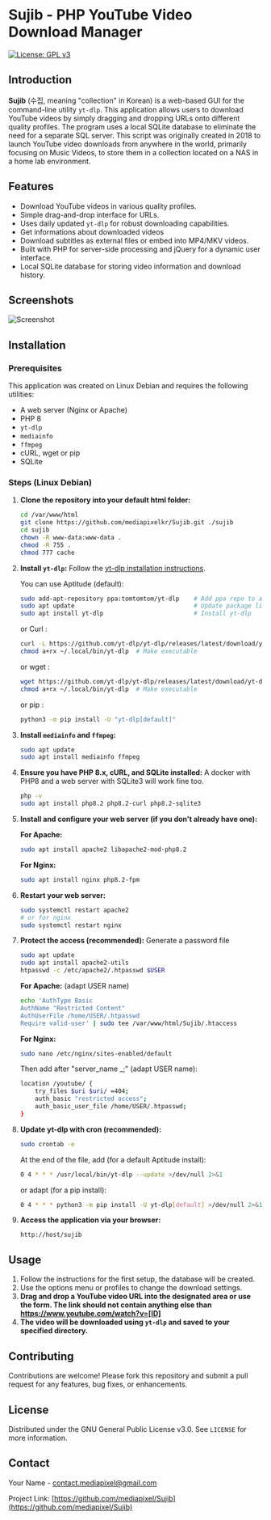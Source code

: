 
# Sujib - PHP YouTube Video Download Manager

[![License: GPL v3](https://img.shields.io/badge/License-GPLv3-blue.svg)](https://www.gnu.org/licenses/gpl-3.0)

## Introduction

**Sujib** (수집, meaning "collection" in Korean) is a web-based GUI for the command-line utility `yt-dlp`. This application allows users to download YouTube videos by simply dragging and dropping URLs onto different quality profiles. The program uses a local SQLite database to eliminate the need for a separate SQL server. This script was originally created in 2018 to launch YouTube video downloads from anywhere in the world, primarily focusing on Music Videos, to store them in a collection located on a NAS in a home lab environment.

## Features

- Download YouTube videos in various quality profiles.
- Simple drag-and-drop interface for URLs.
- Uses daily updated `yt-dlp` for robust downloading capabilities.
- Get informations about downloaded videos
- Download subtitles as external files or embed into MP4/MKV videos.
- Built with PHP for server-side processing and jQuery for a dynamic user interface.
- Local SQLite database for storing video information and download history.

## Screenshots

![Screenshot](https://github.com/mediapixelkr/Sujib/assets/42218992/f3f1d667-c69d-4dbb-b34f-a4677ce06ac6)

## Installation

### Prerequisites

This application was created on Linux Debian and requires the following utilities:

- A web server (Nginx or Apache)
- PHP 8
- `yt-dlp`
- `mediainfo`
- `ffmpeg`
- cURL, wget or pip
- SQLite

### Steps (Linux Debian)

1. **Clone the repository into your default html folder:**
    ```sh
    cd /var/www/html
    git clone https://github.com/mediapixelkr/Sujib.git ./sujib
    cd sujib
    chown -R www-data:www-data .
    chmod -R 755 .
    chmod 777 cache
    ```

2. **Install `yt-dlp`:**
    Follow the [yt-dlp installation instructions](https://github.com/yt-dlp/yt-dlp#installation).

    You can use Aptitude (default):
    ```sh
    sudo add-apt-repository ppa:tomtomtom/yt-dlp    # Add ppa repo to apt
    sudo apt update                                 # Update package list
    sudo apt install yt-dlp                         # Install yt-dlp
    ```

    or Curl :
    ```sh
    curl -L https://github.com/yt-dlp/yt-dlp/releases/latest/download/yt-dlp -o ~/.local/bin/yt-dlp
    chmod a+rx ~/.local/bin/yt-dlp  # Make executable
    ```

    or wget :
    ```sh
    wget https://github.com/yt-dlp/yt-dlp/releases/latest/download/yt-dlp -O ~/.local/bin/yt-dlp
    chmod a+rx ~/.local/bin/yt-dlp  # Make executable
    ```

    or pip :
    ```sh
    python3 -m pip install -U "yt-dlp[default]"
    ```

3. **Install `mediainfo` and `ffmpeg`:**
    ```sh
    sudo apt update
    sudo apt install mediainfo ffmpeg
    ```

4. **Ensure you have PHP 8.x, cURL, and SQLite installed:**
    A docker with PHP8 and a web server with SQLite3 will work fine too.
    ```sh
    php -v
    sudo apt install php8.2 php8.2-curl php8.2-sqlite3
    ```

5. **Install and configure your web server (if you don't already have one):**

    **For Apache:**
    ```sh
    sudo apt install apache2 libapache2-mod-php8.2
    ```

    **For Nginx:**
    ```sh
    sudo apt install nginx php8.2-fpm
    ```

6. **Restart your web server:**
    ```sh
    sudo systemctl restart apache2
    # or for nginx
    sudo systemctl restart nginx
    ```

7. **Protect the access (recommended):**
   Generate a password file
    ```sh
    sudo apt update
    sudo apt install apache2-utils
    htpasswd -c /etc/apache2/.htpasswd $USER
    ```

    **For Apache:**
   (adapt USER name)
    ```sh
    echo 'AuthType Basic
    AuthName "Restricted Content"
    AuthUserFile /home/USER/.htpasswd
    Require valid-user' | sudo tee /var/www/html/Sujib/.htaccess
    ```

    **For Nginx:**
    ```sh
    sudo nano /etc/nginx/sites-enabled/default
    ```
    Then add after "server_name _;" (adapt USER name):
    ```sh
    location /youtube/ {
        try_files $uri $uri/ =404;
        auth_basic "restricted access";
        auth_basic_user_file /home/USER/.htpasswd;
    }
    ```

8. **Update yt-dlp with cron (recommended):**
    ```sh
    sudo crontab -e
    ```
    
    At the end of the file, add (for a default Aptitude install):   
    ```sh
    0 4 * * * /usr/local/bin/yt-dlp --update >/dev/null 2>&1
    ```

    or adapt (for a pip install):   
    ```sh
    0 4 * * * python3 -m pip install -U yt-dlp[default] >/dev/null 2>&1
    ```

9. **Access the application via your browser:**
    ```
    http://host/sujib
    ```

## Usage

1. Follow the instructions for the first setup, the database will be created.
2. Use the options menu or profiles to change the download settings.
3. **Drag and drop a YouTube video URL into the designated area or use the form. The link should not contain anything else than https://www.youtube.com/watch?v=[ID]**
4. **The video will be downloaded using `yt-dlp` and saved to your specified directory.**

## Contributing

Contributions are welcome! Please fork this repository and submit a pull request for any features, bug fixes, or enhancements.

## License

Distributed under the GNU General Public License v3.0. See `LICENSE` for more information.

## Contact

Your Name - [contact.mediapixel@gmail.com](mailto:contact.mediapixel@gmail.com)

Project Link: [https://github.com/mediapixel/Sujib](https://github.com/mediapixel/Sujib)
